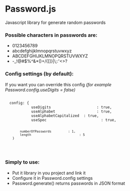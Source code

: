 Password.js
===========

Javascript library for generate random passwords

<p><h3>Possible characters in passwords are: </h3>
  <ul>
    <li> 0123456789 </li>
    <li> abcdefghijklmnopqrstuvwxyz </li>
    <li> ABCDEFGHIJKLMNOPQRSTUVWXYZ</li>
    <li> -_!@#$%^&*()+/{[]}|\;:'<>? </li>
  </ul>
</p>

<p><h3>Config settings (by default):</h3>
<p>If you want you can override this config <i>(for example Password.config.useDigits = false)</i> </p>
<pre>
<code>
  config: {
  			useDigits 				      : true,
  			useAlphabet 			      : true,
  			useAlphabetCapitalized  : true,
  			useSpec 				        : true,
  			
  			numberOfPasswords 		  : 1,
  			length 					        : 5
  		}
  </code>
</pre>

</p>

<p><h3>Simply to use:</h3>
  <ul>
    <li> Put it library in you project and link it </li>
    <li> Configure it in Password.config settings </li>
    <li> Password.generate() returns passwords in JSON format </li>
  </ul>
</p>
